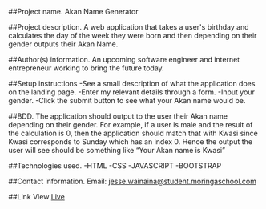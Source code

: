 ##Project name.
  Akan Name Generator

##Project description.
  A web application that takes a user's birthday and calculates the day of the week they were born and then        depending on their gender outputs their Akan Name.

##Author(s) information.
  An upcoming software engineer and internet entrepreneur working to bring the future today.

##Setup instructions
  -See a small description of what the application does on the landing page.
  -Enter my relevant details through a form.
  -Input your gender.
  -Click the submit button to see what your Akan name would be.

##BDD.
  The application should output to the user their Akan name depending on their gender. For example, if a user is male and the result of the calculation is 0, then the application should match that with Kwasi since Kwasi corresponds to Sunday which has an index 0. Hence the output the user will see should be something like “Your Akan name is Kwasi”

##Technologies used.
  -HTML
  -CSS
  -JAVASCRIPT
  -BOOTSTRAP

##Contact information.
  Email: jesse.wainaina@student.moringaschool.com

##Link
  View [Live](https://wain-aina.github.io/Akan-names/)
